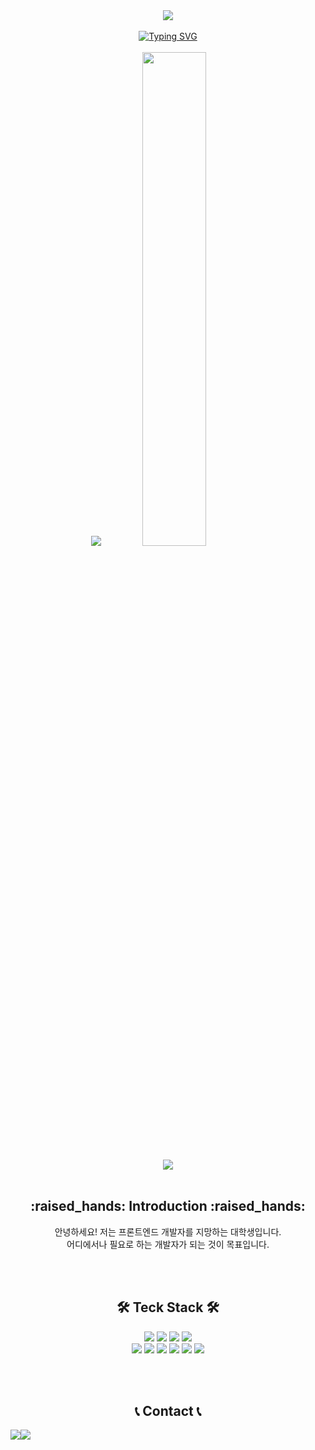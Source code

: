 <div align="center">
  <img src="https://capsule-render.vercel.app/api?type=waving&color=gradient&height=280&section=header&text=JangHoon%20Park&fontSize=80&fontColor=ffffff&animation=twinkling" />
  <br>
  <br>
  <a href="https://git.io/typing-svg"><img src="https://readme-typing-svg.demolab.com?font=Fira+Code&pause=1000&color=7aa2f7&center=true&vCenter=true&width=435&lines=Front-End+Developer." alt="Typing SVG" /></a>
  <br>
  <br>
    <img src="http://mazassumnida.wtf/api/v2/generate_badge?boj=gretea5"/>
    <img src="https://github-readme-stats.vercel.app/api?username=gretea5&theme=tokyonight&show_icons=true" width="45%" />
  <br>
  <br>
  <img src = "https://github-readme-activity-graph.vercel.app/graph?username=gretea5&theme=tokyo-night"/>
  <br>
  <br>
  <h2>:raised_hands: Introduction :raised_hands:</h2>
    <p>
    안녕하세요! 저는 프론트엔드 개발자를 지망하는 대학생입니다. <br>
    어디에서나 필요로 하는 개발자가 되는 것이 목표입니다.
    </p>
  <br>
  <br>
  <h2>🛠 Teck Stack 🛠</h2>
  <p>
    <img src="https://img.shields.io/badge/html5-E34F26?style=for-the-badge&logo=html5&logoColor=white"> 
    <img src="https://img.shields.io/badge/css-1572B6?style=for-the-badge&logo=css3&logoColor=white"> 
    <img src="https://img.shields.io/badge/javascript-F7DF1E?style=for-the-badge&logo=javascript&logoColor=black"> 
    <img src="https://img.shields.io/badge/react-61DAFB?style=for-the-badge&logo=react&logoColor=black"> 
    <br>
    <img src="https://img.shields.io/badge/Java-007396?style=for-the-badge&logo=java&logoColor=white">
    <img src="https://img.shields.io/badge/C-A8B9CC?style=for-the-badge&logo=C&logoColor=white"/>
    <img src="https://img.shields.io/badge/c++-00599C?style=for-the-badge&logo=c%2B%2B&logoColor=white">
    <img src="https://img.shields.io/badge/linux-FCC624?style=for-the-badge&logo=linux&logoColor=black">
    <img src="https://img.shields.io/badge/github-181717?style=for-the-badge&logo=github&logoColor=white">
    <img src="https://img.shields.io/badge/Sourcetree-0052CC?style=for-the-badge&logo=Sourcetree&logoColor=white">
  </p>
  <br>
  <br>
  <h2>📞 Contact 📞</h2>
  <div style="display:flex; flex-direction:row;">
    <a href="mailto:gretea4489@gmail.com">
        <img src="https://img.shields.io/badge/Gmail-EA4335?style=for-the-badge&logo=Gmail&logoColor=white"> 
    </a>
    <a href="https://www.instagram.com/pjhoon0223/">
        <img src="https://img.shields.io/badge/Instagram-E4405F?style=for-the-badge&logo=Instagram&logoColor=white"> 
    </a>
  </div>
  
</div>
